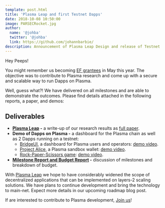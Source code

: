 ```yaml
---
template: post.html
title: 'Plasma Leap and first Testnet Dapps'
date: 2018-10-08 10:50:00
image: PARSECRocket.jpg
author:
  name: '@johba'
  twitter: '@johba'
  link: https://github.com/johannbarbie/
description: Announcement of Plasma Leap Design and release of Testnet with Demo Dapps.
---
```


Hey Peeps!

You might remember us becoming [EF grantees](https://blog.ethereum.org/2018/05/02/announcing-may-2018-cohort-ef-grants/) in May this year. The objective was to contribute to Plasma research and come up with a secure and scalable way to run Dapps on Plasma.

Well, guess what?! We have delivered on all milestones and are able to demonstrate the outcomes. Please find details attached in the following reports, a paper, and demos:

## Deliverables

- **[Plasma Leap](https://goo.gl/h8Th6d) -** a write-up of our research results as [full paper](https://goo.gl/tm9JWA).
- **Demo of Dapps on Plasma -** a dashboard for the Plasma chain as well as 2 Dapps running on a testnet:
  - [BridgeUI](http://stake-dev.parseclabs.org), a dashboard for Plasma users and operators:
    [demo video](https://youtu.be/ZnRlcZErTc4).
  - [Project Alice](http://alice.parseclabs.org), a Plasma sandbox wallet: [demo video](https://youtu.be/AzD-Lknye78).
  - [Rock-Paper-Scissors game](https://goo.gl/Rgr662): [demo video](https://youtu.be/lYRurlnTcLk).
- **[Milestone Report and Budget Report](https://goo.gl/HxXfWe) -** discussion of milestones and breakdown of budget.

With [Plasma Leap](https://goo.gl/h8Th6d) we hope to have considerably widened the scope of decentralized applications that can be implemented on layers-2 scaling solutions. We have plans to continue development and bring the technology to main-net. Expect more details in our upcoming roadmap blog post.

If are interested to contribute to Plasma development, [Join us](http://join.leapdao.org)!
